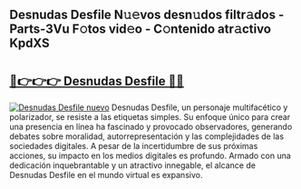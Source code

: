 ## Desnudas Desfile N𝚞𝚎vos desn𝚞dos filtr𝚊dos - Parts-3Vu F𝚘tos vid𝚎o - C𝚘ntenido atr𝚊ctivo KpdXS

# <h2><a href="http://mb3ine.tromn.icu/?c=Desnudas+Desfile">🔗👉👉👉 Desnudas Desfile 🔗🔗</a></h2>

[![Desnudas Desfile nuevo](https://i.imgur.com/pEAQMta.gif)](http://mb3ine.tromn.icu/?c=Desnudas+Desfile)
Desnudas Desfile, un personaje multifacético y polarizador, se resiste a las etiquetas simples. Su enfoque único para crear una presencia en línea ha fascinado y provocado observadores, generando debates sobre moralidad, autorrepresentación y las complejidades de las sociedades digitales. A pesar de la incertidumbre de sus próximas acciones, su impacto en los medios digitales es profundo. Armado con una dedicación inquebrantable y un atractivo innegable, el alcance de Desnudas Desfile en el mundo virtual es expansivo.
